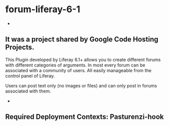 # forum-liferay-6-1
-
It was a project shared by Google Code Hosting Projects.
-

This Plugin developed by Liferay 6.1+ allows you to create different forums with different categories of arguments. In most every forum can be associated with a community of users. All easily manageable from the control panel of Liferay.

Users can post text only (no images or files) and can only post in forums associated with them.

-
Required Deployment Contexts: Pasturenzi-hook
-
